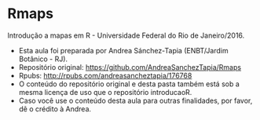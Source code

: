 # Rmaps

Introdução a mapas em R - Universidade Federal do Rio de Janeiro/2016.

* Esta aula foi preparada por Andrea Sánchez-Tapia (ENBT/Jardim Botânico - RJ).  
* Repositório original: https://github.com/AndreaSanchezTapia/Rmaps  
* Rpubs: http://rpubs.com/andreasancheztapia/176768  
* O conteúdo do repositório original e desta pasta também está sob a mesma licença de uso que o repositório introducaoR.  
* Caso você use o conteúdo desta aula para outras finalidades, por favor, dê o crédito à Andrea.  